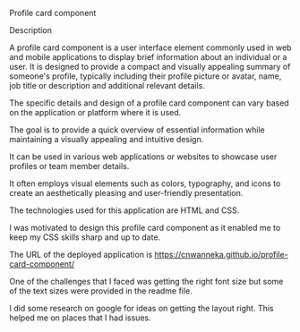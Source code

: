 Profile card component

Description

A profile card component is a user interface element commonly used in web and mobile applications to display brief information about an individual or a user. It is designed to provide a compact and visually appealing summary of someone's profile, typically including their profile picture or avatar, name, job title or description and additional relevant details. 

The specific details and design of a profile card component can vary based on the application or platform where it is used.

The goal is to provide a quick overview of essential information while maintaining a visually appealing and intuitive design.

It can be used in various web applications or websites to showcase user profiles or team member details.

It often employs visual elements such as colors, typography, and icons to create an aesthetically pleasing and user-friendly presentation.

The technologies used for this application are HTML and CSS.

I was motivated to design this profile card component as it enabled me to keep my CSS skills sharp and up to date.

The URL of the deployed application is 
https://cnwanneka.github.io/profile-card-component/

One of the challenges that I faced was getting the right font size but some of the text sizes were provided in the readme file.

I did some research on google for ideas on getting the layout right. This helped me on places that I had issues.



